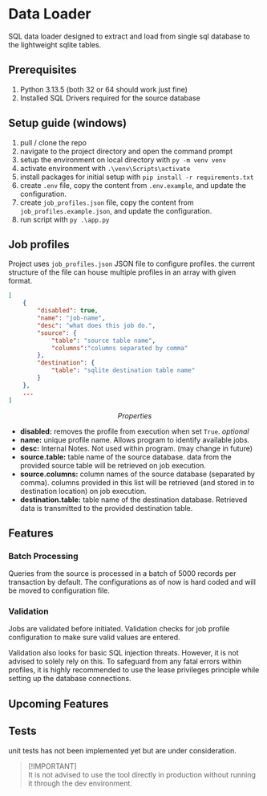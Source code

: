 # Data Loader
SQL data loader designed to extract and load from single sql database to the lightweight sqlite tables.

## Prerequisites
1. Python 3.13.5 (both 32 or 64 should work just fine)
2. Installed SQL Drivers required for the source database

## Setup guide (windows)
1. pull / clone the repo
2. navigate to the project directory and open the command prompt
3. setup the environment on local directory  with `py -m venv venv`
4. activate environment with `.\venv\Scripts\activate`
5. install packages for initial setup with `pip install -r requirements.txt`
6. create `.env` file, copy the content from `.env.example`, and update the configuration. 
7. create `job_profiles.json` file, copy the content from `job_profiles.example.json`, and update the configuration.
8. run script with `py .\app.py`

## Job profiles
Project uses `job_profiles.json` JSON file to configure profiles. the current structure of the file can house multiple profiles in an array with given format.
```json
[
    {
        "disabled": true,
        "name": "job-name",
        "desc": "what does this job do.",
        "source": {
            "table": "source table name",
            "columns":"columns separated by comma"
        },
        "destination": {
            "table": "sqlite destination table name"  
        }
    },
    ...
]
```
$$Properties$$ 
* **disabled:** removes the profile from execution when set `True`. _optional_   
* **name:**  unique profile name. Allows program to identify available jobs.
* **desc:** Internal Notes. Not used within program. (may change in future)
* **source.table:** table name of the source database. data from the provided source table will be retrieved on job execution.
* **source.columns:** column names of the source database (separated by comma). columns provided in this list will be retrieved (and stored in to destination location) on job execution.
* **destination.table:** table name of the destination database. Retrieved data is transmitted to the provided destination table.

## Features
### Batch Processing
Queries from the source is processed in a batch of 5000 records per transaction by default. The configurations as of now is hard coded and will be moved to configuration file.

### Validation
Jobs are validated before initiated. Validation checks for job profile configuration to make sure valid values are entered. 

Validation also looks for basic SQL injection threats. However, it is not advised to solely rely on this. To safeguard from any fatal errors within profiles, it is highly recommended to use the lease privileges principle while setting up the database connections.
 

## Upcoming Features

<!-- ### SQL Scripts -->
<!-- ### Job Type -->
<!-- ### Airflow -->

## Tests
unit tests has not been implemented yet but are under consideration. 

> [!IMPORTANT] \
> It is not advised to use the tool directly in production without running it through the dev environment.
